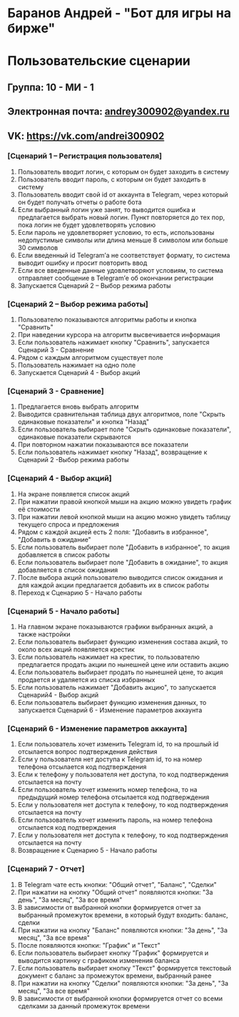 # Баранов Андрей - "Бот для игры на бирже"
# Пользовательские сценарии
## Группа: 10 - МИ - 1
## Электронная почта: andrey300902@yandex.ru
## VK: https://vk.com/andrei300902
### [Сценарий 1 – Регистрация пользователя]
1.	Пользователь вводит логин, с которым он будет заходить в систему
2.	Пользователь вводит пароль, с которым он будет заходить в систему
3.	Пользователь вводит свой id от аккаунта в Telegram, через который он будет получать отчеты о работе бота
4.	Если выбранный логин уже занят, то выводится ошибка и предлагается выбрать новый логин. Пункт повторяется до тех пор, пока логин не будет удовлетворять условию
5.	Если пароль не удовлетворяет условию, то есть, использованы недопустимые символы или длина меньше 8 символом или больше 30 символов
6.	Если введенный id Telegram’а не соответствует формату, то система выводит ошибку и просит  повторить ввод
7.	Если все введенные данные удовлетворяют условиям, то система отправляет сообщение в Telegram’е об окончании регистрации
8.	Запускается Сценарий 2 – Выбор режима работы

### [Сценарий 2 – Выбор режима работы]
1.  Пользователю показываются алгоритмы работы и кнопка "Сравнить"
2.  При наведении курсора на алгоритм высвечивается информация
3.  Если пользователь нажимает кнопку "Сравнить", запускается Сценарий 3 - Сравнение
4.  Рядом с каждым алгоритмом существует поле
5.  Пользователь нажимает на одно поле
6.  Запускается Сценарий 4 - Выбор акций

### [Сценарий 3 - Сравнение]
1.  Предлагается вновь выбрать алгоритм
2.  Выводится сравнительная таблица двух алгоритмов, поле "Скрыть одинаковые показатели" и кнопка "Назад"
3.  Если пользователь выбирает поле "Скрыть одинаковые показатели", одинаковые показатели скрываются
4.  При повторном нажатии показываются все показатели
5.  Если пользователь нажимает кнопку "Назад", возвращение к Сценарий 2 -Выбор режима работы

### [Сценарий 4 - Выбор акций]
1.  На экране появляется список акций
2.  При нажатии правой кнопкой мыши на акцию можно увидеть график её стоимости
3.  При нажатии левой кнопкой мыши на акцию можно увидеть таблицу текущего спроса и предложения
4.  Рядом с каждой акцией есть 2 поля: "Добавить в избранное", "Добавить в ожидание"
5.  Если пользователь выбирает поле "Добавить в избранное", то акция добавляется в список работы
6.  Если пользователь выбирает поле "Добавить в ожидание", то акция добавляется в список ожидания
7.  После выбора акций пользователю выводится список ожидания и для каждой акции предлагается добавить их в список работы
8.  Переход к Сценарию 5 - Начало работы

### [Сценарий 5 - Начало работы]
1.  На главном экране показываются графики выбранных акций, а также настройки
2.  Если пользователь выбирает функцию изменения состава акций, то около всех акций появляется крестик
3.  Если пользователь нажимает на крестик, то пользователю предлагается продать акции по нынешней цене или оставить акцию
4.  Если пользователь выбирает продать по нынешней цене, то акция продается и удаляется из списка избранных
5.  Если пользователь нажимает "Добавить акцию", то запускается Сценарий4 - Выбор акций
6.  Если пользователь выбирает функцию изменения данных, то запускается Сценарий 6 - Изменение параметров аккаунта

### [Сценарий 6 - Изменение параметров аккаунта]
1.  Если пользователь хочет изменить Telegram id, то на прошлый id отсылается вопрос подтверждения действия
2.  Если у пользователя нет доступа к Telegram id, то на номер телефона отсылается код подтверждения
3.  Если к телефону у пользователя нет доступа, то код подтверждения отсылается на почту
4.  Если пользователь хочет изменить номер телефона, то на предыдущий номер телефона отсылается код подтверждения
5.  Если у пользователя нет доступа к телефону, то код подтверждения отсылается на почту
6.  Если пользователь хочет изменить пароль, на номер телефона отсылается код подтверждения
7.  Если у пользователя нет доступа к телефону, то код подтверждения отсылается на почту
8.  Возвращение к Сценарию 5 - Начало работы

### [Сценарий 7 - Отчет]
1.  В Telegram чате есть кнопки: "Общий отчет", "Баланс", "Сделки"
2.  При нажатии на кнопку "Общий отчет" появляются кнопки: "За день", "За месяц", "За все время"
3.  В зависимости от выбранной кнопки формируется отчет за выбранный промежуток времени, в который будут входить: баланс, сделки
4.  При нажатии на кнопку "Баланс" появляются кнопки: "За день", "За месяц", "За все время"
5.  После появляются кнопки: "График" и "Текст"
6.  Если пользователь выбирает кнопку "График" формируется и выводится картинку с графиком изменения баланса
7.  Если пользователь выбирает кнопку "Текст" формируется текстовый документ с баланс за промежуток времени, выбранный ранее
8.  При нажатии на кнопку "Сделки" появляются кнопки: "За день", "За месяц", "За все время"
9.  В зависимости от выбранной кнопки формируется отчет со всеми сделками за данный промежуток времени
